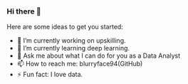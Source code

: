 ### Hi there 👋

<!--
**blurryface94/blurryface94** is a ✨ _special_ ✨ repository because its `README.md` (this file) appears on your GitHub profile.
-->
Here are some ideas to get you started:

- 🔭 I’m currently working on upskilling.
- 🌱 I’m currently learning deep learning.
- 💬 Ask me about what I can do for you as a Data Analyst
- 📫 How to reach me: blurryface94(GitHub)
- ⚡ Fun fact: I love data.

